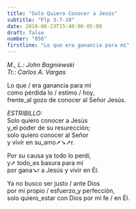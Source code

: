 ```yaml
---
title: "Solo Quiero Conocer a Jesús"
subtitle: "Flp 3:7-10"
date: 2018-06-23T15:40:06-05:00
draft: false
number: "056"
firstline: "Lo que era ganancia para mí"
---
```


_M., L.: John Bagniewski_  
_Tr.: Carlos A. Vargas_

Lo que / era ganancia para mí  
como pérdida lo / estimo / hoy,  
frente_al gozo de conocer al Señor Jesús.

_ESTRIBILLO:_  
Solo quiero conocer a Jesús  
y_el poder de su resurección;  
solo quiero conocer al Señor  
y vivir en su_amo➚➘➚r.

Por su causa ya todo lo perdí,  
y➚ todo_es basura para mí  
por gana➘r a Jesús y vivir en Él.

Ya no busco ser justo / ante Dios  
por mi propio / esfuerzo_y perfección,  
solo quiero_estar con Dios por mi fe / en Él.